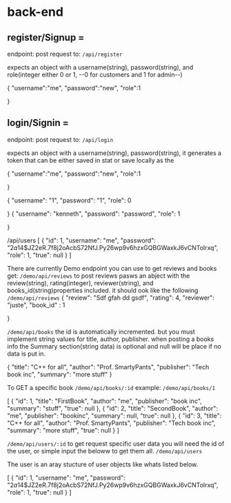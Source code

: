 # back-end

## register/Signup =
endpoint:
post request to:
`/api/register`

expects an object with  a username(string), password(string), 
and role(integer either 0 or 1, --0 for customers and 1 for admin--)

{
	"username":"me",
	"password":"new",
	"role":1
	
}


## login/Signin =
endpoint:
post request to:
`/api/login`

expects an object with  a username(string), password(string), 
it generates a token that can be either saved in stat or save locally as the

{
	"username":"me",
	"password":"new",
    "role":1
	
}

{
	"username": "1",
	"password": "1",
    "role": 0
	
}
{
	"username": "kenneth",
	"password": "password",
    "role": 1
	
}


/api/users
[
    {
        "id": 1,
        "username": "me",
        "password": "$2a$14$JZ2eR.7f8j2oAcbS72NfJ.Py26wp9v6hzxGQBGWaxkJ6vCNTolrxq",
        "role": 1,
        "true": null
    }
]

There are currently Demo endpoint you can use to get reviews and books 
get:
`/demo/api/reviews`
to post reviews pasws an abject with the review(string), rating(integer), reviewer(string), and books_id(string)properties included. it  should ook like the following
`/demo/api/reviews`
{
	"review": "Sdf gfah dd gsdf",
	"rating": 4,
	"reviewer": "juste",
	"book_id" : 1
	
}

`/demo/api/books`
the id is automatically incremented. 
but you must implement string values for title, author, publisher.
when posting a books info the Summary section(string data) is optional and null will be place if no data is put in.

{
        "title": "C++ for all",
        "author": "Prof. SmartyPants",
        "publisher": "Tech book inc",
        "summary": "more stuff"
    }

To GET a specific book 
`/demo/api/books/:id`
example:
`/demo/api/books/1`

[
    {
        "id": 1,
        "title": "FirstBook",
        "author": "me",
        "publisher": "book inc",
        "summary": "stuff",
        "true": null
    },
    {
        "id": 2,
        "title": "SecondBook",
        "author": "me",
        "publisher": "bookinc",
        "summary": null,
        "true": null
    },
    {
        "id": 3,
        "title": "C++ for all",
        "author": "Prof. SmartyPants",
        "publisher": "Tech book inc",
        "summary": "more stuff",
        "true": null
    }
]



`/demo/api/users/:id`
to get request specific user data you will need the id of the user,
or simple input the beloww to get them all.
`/demo/api/users`

The user is an aray stucture of user objects like whats listed below.

[
    {
        "id": 1,
        "username": "me",
        "password": "$2a$14$JZ2eR.7f8j2oAcbS72NfJ.Py26wp9v6hzxGQBGWaxkJ6vCNTolrxq",
        "role": 1,
        "true": null
    }
]